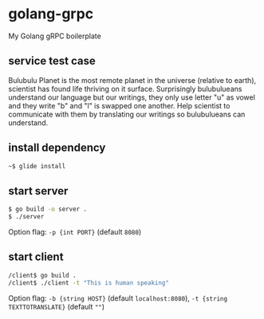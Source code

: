 # golang-grpc
My Golang gRPC boilerplate

## service test case
Bulubulu Planet is the most remote planet in the universe (relative to earth), scientist has found life thriving on it surface. Surprisingly bulubulueans understand our language but our writings, they only use letter "u" as vowel and they write "b" and "l" is swapped one another. Help scientist to communicate with them by translating our writings so bulubulueans can understand.

## install dependency
```sh
~$ glide install
```

## start server
```sh
$ go build -o server .
$ ./server
```
Option flag: `-p {int PORT}` (default `8080`)

## start client
```sh
/client$ go build .
/client$ ./client -t "This is human speaking"
```
Option flag: `-b {string HOST}` (default `localhost:8080`), `-t {string TEXTTOTRANSLATE}` (default `""`)
